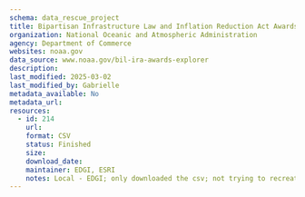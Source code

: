 ```yaml
---
schema: data_rescue_project 
title: Bipartisan Infrastructure Law and Inflation Reduction Act Awards Explorer
organization: National Oceanic and Atmospheric Administration
agency: Department of Commerce
websites: noaa.gov
data_source: www.noaa.gov/bil-ira-awards-explorer
description: 
last_modified: 2025-03-02
last_modified_by: Gabrielle
metadata_available: No
metadata_url: 
resources:
  - id: 214
    url: 
    format: CSV
    status: Finished
    size: 
    download_date: 
    maintainer: EDGI, ESRI
    notes: Local - EDGI; only downloaded the csv; not trying to recreate the mapper
---
```

